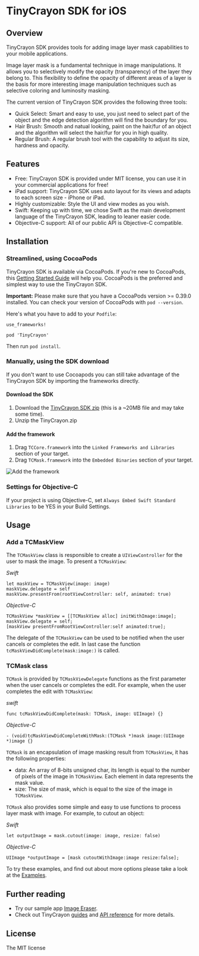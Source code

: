 # TinyCrayon SDK for iOS

## Overview
TinyCrayon SDK provides tools for adding image layer mask capabilities to your mobile applications.

Image layer mask is a fundamental technique in image manipulations. It allows you to selectively modify the opacity (transparency) of the layer they belong to. This flexibility to define the opacity of different areas of a layer is the basis for more interesting image manipulation techniques such as selective coloring and luminosity masking.

The current version of TinyCrayon SDK provides the following three tools:
* Quick Select: Smart and easy to use, you just need to select part of the object and the edge detection algorithm will find the boundary for you.
* Hair Brush: Smooth and natual looking, paint on the hair/fur of an object and the algorithm will select the hair/fur for you in high quality.
* Regular Brush: A regular brush tool with the capability to adjust its size, hardness and opacity.

## Features
* Free: TinyCrayon SDK is provided under MIT license, you can use it in your commercial applications for free!
* iPad support: TinyCrayon SDK uses auto layout for its views and adapts to each screen size - iPhone or iPad.
* Highly customizable: Style the UI and view modes as you wish.
* Swift: Keeping up with time, we chose Swift as the main development language of the TinyCrayon SDK, leading to leaner easier code.
* Objective-C support: All of our public API is Objective-C compatible.

## Installation
### Streamlined, using CocoaPods
TinyCrayon SDK is available via CocoaPods. If you're new to CocoaPods, this [Getting Started Guide](https://guides.cocoapods.org/using/getting-started.html) will help you. CocoaPods is the preferred and simplest way to use the TinyCrayon SDK.

**Important:** Please make sure that you have a CocoaPods version >= 0.39.0 installed. You can check your version of CocoaPods with `pod --version`.

Here's what you have to add to your `Podfile`:

```
use_frameworks!

pod 'TinyCrayon'
```

Then run `pod install`.

### Manually, using the SDK download
If you don't want to use Cocoapods you can still take advantage of the TinyCrayon SDK by importing the frameworks directly.

#### Download the SDK

1. Download the [TinyCrayon SDK zip](https://github.com/TinyCrayon/TinyCrayon-iOS-SDK/releases/download/v1.0.0/TinyCrayon.zip) (this is a ~20MB file and may take some time).
2. Unzip the TinyCrayon.zip

#### Add the framework

1. Drag `TCCore.framework` into the `Linked Frameworks and Libraries` section of your target.
2. Drag `TCMask.framework` into the `Embedded Binaries` section of your target.

![Add the framework](https://cloud.githubusercontent.com/assets/4088232/23100618/eef29a52-f6c0-11e6-85ec-a0ea86979cbf.png)

### Settings for Objective-C

If your project is using Objective-C, set `Always Embed Swift Standard Libraries` to be YES in your Build Settings.

## Usage

### Add a TCMaskView

The `TCMaskView` class is responsible to create a `UIViewController` for the user to mask the image.
To present a `TCMaskView`:

*Swift*
```
let maskView = TCMaskView(image: image)
maskView.delegate = self
maskView.presentFrom(rootViewController: self, animated: true)
```
*Objective-C*
```
TCMaskView *maskView = [[TCMaskView alloc] initWithImage:image];
maskView.delegate = self;
[maskView presentFromRootViewController:self animated:true];
```

The delegate of the `TCMaskView` can be used to be notified when the user cancels or completes the edit. In last case the function `tcMaskViewDidComplete(mask:image:)` is called. 

### TCMask class

`TCMask` is provided by `TCMaskViewDelegate` functions as the first parameter when the user cancels or completes the edit. For example, when the user completes the edit with `TCMaskView`:

*swift*
```
func tcMaskViewDidComplete(mask: TCMask, image: UIImage) {}
```
*Objective-C*
```
- (void)tcMaskViewDidCompleteWithMask:(TCMask *)mask image:(UIImage *)image {}
```

`TCMask` is an encapsulation of image masking result from `TCMaskView`, it has the following properties:

* data: An array of 8-bits unsigned char, its length is equal to the number of pixels of the image in `TCMaskView`. Each element in data represents the mask value.
* size: The size of mask, which is equal to the size of the image in `TCMaskView`.

`TCMask` also provides some simple and easy to use functions to process layer mask with image. For example, to cutout an object:

*Swift*
```
let outputImage = mask.cutout(image: image, resize: false)
```
*Objective-C*
```
UIImage *outputImage = [mask cutoutWithImage:image resize:false];
```

To try these examples, and find out about more options please take a look at the [Examples](https://github.com/TinyCrayon/TinyCrayon-iOS-SDK/releases).

## Further reading
* Try our sample app [Image Eraser](https://itunes.apple.com/app/id1072712460).
* Check out TinyCrayon [guides](http://tinycrayon.com/guides-iOS/get-started.html) and [API reference](http://tinycrayon.com/docs-iOS/index.html) for more details.

## License
The MIT license
